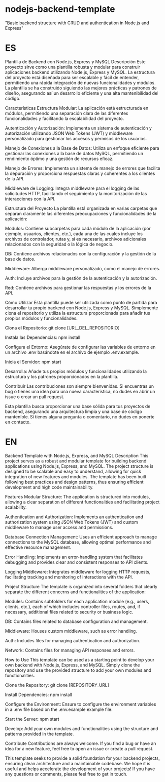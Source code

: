 # nodejs-backend-template
"Basic backend structure with CRUD and authentication in Node.js and Express"

# ES
Plantilla de Backend con Node.js, Express y MySQL
Descripción
Este proyecto sirve como una plantilla robusta y modular para construir aplicaciones backend utilizando Node.js, Express y MySQL. La estructura del proyecto está diseñada para ser escalable y fácil de entender, permitiendo una rápida integración de nuevas funcionalidades y módulos. La plantilla se ha construido siguiendo las mejores prácticas y patrones de diseño, asegurando así un desarrollo eficiente y una alta mantenibilidad del código.

Características
Estructura Modular: La aplicación está estructurada en módulos, permitiendo una separación clara de las diferentes funcionalidades y facilitando la escalabilidad del proyecto.

Autenticación y Autorización: Implementa un sistema de autenticación y autorización utilizando JSON Web Tokens (JWT) y middleware personalizado para gestionar los accesos y permisos de los usuarios.

Manejo de Conexiones a la Base de Datos: Utiliza un enfoque eficiente para gestionar las conexiones a la base de datos MySQL, permitiendo un rendimiento óptimo y una gestión de recursos eficaz.

Manejo de Errores: Implementa un sistema de manejo de errores que facilita la depuración y proporciona respuestas claras y coherentes a los clientes de la API.

Middleware de Logging: Integra middleware para el logging de las solicitudes HTTP, facilitando el seguimiento y la monitorización de las interacciones con la API.

Estructura del Proyecto
La plantilla está organizada en varias carpetas que separan claramente las diferentes preocupaciones y funcionalidades de la aplicación:

Modulos: Contiene subcarpetas para cada módulo de la aplicación (por ejemplo, usuarios, clientes, etc.), cada una de las cuales incluye los archivos de controlador, rutas y, si es necesario, archivos adicionales relacionados con la seguridad o la lógica de negocio.

DB: Contiene archivos relacionados con la configuración y la gestión de la base de datos.

Middleware: Alberga middleware personalizado, como el manejo de errores.

Auth: Incluye archivos para la gestión de la autenticación y la autorización.

Red: Contiene archivos para gestionar las respuestas y los errores de la API.

Cómo Utilizar
Esta plantilla puede ser utilizada como punto de partida para desarrollar tu propio backend con Node.js, Express y MySQL. Simplemente clona el repositorio y utiliza la estructura proporcionada para añadir tus propios módulos y funcionalidades.

Clona el Repositorio: git clone [URL_DEL_REPOSITORIO]

Instala las Dependencias: npm install

Configura el Entorno: Asegúrate de configurar las variables de entorno en un archivo .env basándote en el archivo de ejemplo .env.example.

Inicia el Servidor: npm start

Desarrolla: Añade tus propios módulos y funcionalidades utilizando la estructura y los patrones proporcionados en la plantilla.

Contribuir
Las contribuciones son siempre bienvenidas. Si encuentras un bug o tienes una idea para una nueva característica, no dudes en abrir un issue o crear un pull request.

Esta plantilla busca proporcionar una base sólida para tus proyectos de backend, asegurando una arquitectura limpia y una base de código mantenible. Si tienes alguna pregunta o comentario, no dudes en ponerte en contacto.

# EN
Backend Template with Node.js, Express, and MySQL
Description
This project serves as a robust and modular template for building backend applications using Node.js, Express, and MySQL. The project structure is designed to be scalable and easy to understand, allowing for quick integration of new features and modules. The template has been built following best practices and design patterns, thus ensuring efficient development and high code maintainability.

Features
Modular Structure: The application is structured into modules, allowing a clear separation of different functionalities and facilitating project scalability.

Authentication and Authorization: Implements an authentication and authorization system using JSON Web Tokens (JWT) and custom middleware to manage user access and permissions.

Database Connection Management: Uses an efficient approach to manage connections to the MySQL database, allowing optimal performance and effective resource management.

Error Handling: Implements an error-handling system that facilitates debugging and provides clear and consistent responses to API clients.

Logging Middleware: Integrates middleware for logging HTTP requests, facilitating tracking and monitoring of interactions with the API.

Project Structure
The template is organized into several folders that clearly separate the different concerns and functionalities of the application:

Modules: Contains subfolders for each application module (e.g., users, clients, etc.), each of which includes controller files, routes, and, if necessary, additional files related to security or business logic.

DB: Contains files related to database configuration and management.

Middleware: Houses custom middleware, such as error handling.

Auth: Includes files for managing authentication and authorization.

Network: Contains files for managing API responses and errors.

How to Use
This template can be used as a starting point to develop your own backend with Node.js, Express, and MySQL. Simply clone the repository and use the provided structure to add your own modules and functionalities.

Clone the Repository: git clone [REPOSITORY_URL]

Install Dependencies: npm install

Configure the Environment: Ensure to configure the environment variables in a .env file based on the .env.example example file.

Start the Server: npm start

Develop: Add your own modules and functionalities using the structure and patterns provided in the template.

Contribute
Contributions are always welcome. If you find a bug or have an idea for a new feature, feel free to open an issue or create a pull request.

This template seeks to provide a solid foundation for your backend projects, ensuring clean architecture and a maintainable codebase. We hope it is useful and helps accelerate the development of your projects! If you have any questions or comments, please feel free to get in touch.
